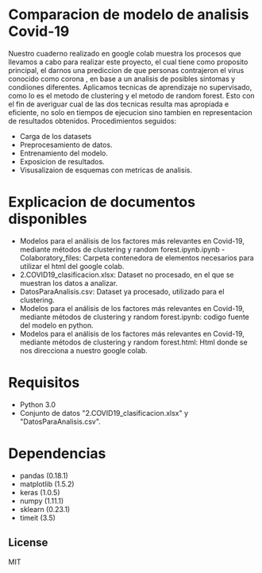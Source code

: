 # Comparacion de modelo de analisis Covid-19


Nuestro cuaderno realizado en google colab muestra los procesos que llevamos a cabo para realizar este proyecto, el cual tiene como proposito principal, el darnos una prediccion de que personas contrajeron el virus conocido como corona , en base a un analisis de posibles sintomas y condiiones diferentes. Aplicamos tecnicas de aprendizaje no supervisado, como lo es el metodo de clustering y el metodo de random forest. Esto con el fin de averiguar cual de las dos tecnicas resulta mas apropiada e eficiente, no solo en tiempos de ejecucion sino tambien en representacion de resultados obtenidos.
Procedimientos seguidos:

  - Carga de los datasets
  - Preprocesamiento  de datos.
  - Entrenamiento del modelo.
  - Exposicion de resultados.
  - Visusalizaion de esquemas con metricas de analisis.
  
  
# Explicacion de documentos disponibles
  - Modelos para el análisis de los factores más relevantes en Covid-19, mediante métodos de clustering y random forest.ipynb.ipynb - Colaboratory_files: Carpeta contenedora de elementos necesarios para utilizar el html del google colab.
  - 2.COVID19_clasificacion.xlsx: Dataset no procesado, en el que se muestran los datos a analizar.
  - DatosParaAnalisis.csv: Dataset ya procesado, utilizado para el clustering.
  - Modelos para el análisis de los factores más relevantes en Covid-19, mediante métodos de clustering y random forest.ipynb: codigo fuente del modelo en python.
  - Modelos para el análisis de los factores más relevantes en Covid-19, mediante métodos de clustering y random forest.html: Html donde se nos direcciona a nuestro google colab.


# Requisitos

  - Python 3.0
  - Conjunto de datos "2.COVID19_clasificacion.xlsx" y "DatosParaAnalisis.csv".


# Dependencias
 - pandas (0.18.1)
 - matplotlib (1.5.2)
 - keras (1.0.5)
 - numpy (1.11.1)
 - sklearn (0.23.1)
 - timeit (3.5)

 
License
----

MIT

